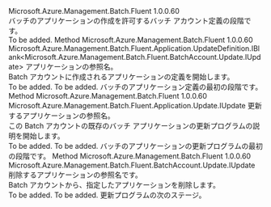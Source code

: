 <Type Name="IWithApplication" FullName="Microsoft.Azure.Management.Batch.Fluent.BatchAccount.Update.IWithApplication">
  <TypeSignature Language="C#" Value="public interface IWithApplication" />
  <TypeSignature Language="ILAsm" Value=".class public interface auto ansi abstract IWithApplication" />
  <TypeSignature Language="DocId" Value="T:Microsoft.Azure.Management.Batch.Fluent.BatchAccount.Update.IWithApplication" />
  <TypeSignature Language="VB.NET" Value="Public Interface IWithApplication" />
  <TypeSignature Language="F#" Value="type IWithApplication = interface" />
  <AssemblyInfo>
    <AssemblyName>Microsoft.Azure.Management.Batch.Fluent</AssemblyName>
    <AssemblyVersion>1.0.0.60</AssemblyVersion>
  </AssemblyInfo>
  <Interfaces />
  <Docs>
    <summary>
            バッチのアプリケーションの作成を許可するバッチ アカウント定義の段階です。
            </summary>
    <remarks>To be added.</remarks>
  </Docs>
  <Members>
    <Member MemberName="DefineNewApplication">
      <MemberSignature Language="C#" Value="public Microsoft.Azure.Management.Batch.Fluent.Application.UpdateDefinition.IBlank&lt;Microsoft.Azure.Management.Batch.Fluent.BatchAccount.Update.IUpdate&gt; DefineNewApplication (string applicationId);" />
      <MemberSignature Language="ILAsm" Value=".method public hidebysig newslot virtual instance class Microsoft.Azure.Management.Batch.Fluent.Application.UpdateDefinition.IBlank`1&lt;class Microsoft.Azure.Management.Batch.Fluent.BatchAccount.Update.IUpdate&gt; DefineNewApplication(string applicationId) cil managed" />
      <MemberSignature Language="DocId" Value="M:Microsoft.Azure.Management.Batch.Fluent.BatchAccount.Update.IWithApplication.DefineNewApplication(System.String)" />
      <MemberSignature Language="VB.NET" Value="Public Function DefineNewApplication (applicationId As String) As IBlank(Of IUpdate)" />
      <MemberSignature Language="F#" Value="abstract member DefineNewApplication : string -&gt; Microsoft.Azure.Management.Batch.Fluent.Application.UpdateDefinition.IBlank&lt;Microsoft.Azure.Management.Batch.Fluent.BatchAccount.Update.IUpdate&gt;" Usage="iWithApplication.DefineNewApplication applicationId" />
      <MemberType>Method</MemberType>
      <AssemblyInfo>
        <AssemblyName>Microsoft.Azure.Management.Batch.Fluent</AssemblyName>
        <AssemblyVersion>1.0.0.60</AssemblyVersion>
      </AssemblyInfo>
      <ReturnValue>
        <ReturnType>Microsoft.Azure.Management.Batch.Fluent.Application.UpdateDefinition.IBlank&lt;Microsoft.Azure.Management.Batch.Fluent.BatchAccount.Update.IUpdate&gt;</ReturnType>
      </ReturnValue>
      <Parameters>
        <Parameter Name="applicationId" Type="System.String" />
      </Parameters>
      <Docs>
        <param name="applicationId">アプリケーションの参照名。</param>
        <summary>
            Batch アカウントに作成されるアプリケーションの定義を開始します。
            </summary>
        <returns>To be added.</returns>
        <remarks>To be added.</remarks>
        <return>バッチのアプリケーション定義の最初の段階です。</return>
      </Docs>
    </Member>
    <Member MemberName="UpdateApplication">
      <MemberSignature Language="C#" Value="public Microsoft.Azure.Management.Batch.Fluent.Application.Update.IUpdate UpdateApplication (string applicationId);" />
      <MemberSignature Language="ILAsm" Value=".method public hidebysig newslot virtual instance class Microsoft.Azure.Management.Batch.Fluent.Application.Update.IUpdate UpdateApplication(string applicationId) cil managed" />
      <MemberSignature Language="DocId" Value="M:Microsoft.Azure.Management.Batch.Fluent.BatchAccount.Update.IWithApplication.UpdateApplication(System.String)" />
      <MemberSignature Language="VB.NET" Value="Public Function UpdateApplication (applicationId As String) As IUpdate" />
      <MemberSignature Language="F#" Value="abstract member UpdateApplication : string -&gt; Microsoft.Azure.Management.Batch.Fluent.Application.Update.IUpdate" Usage="iWithApplication.UpdateApplication applicationId" />
      <MemberType>Method</MemberType>
      <AssemblyInfo>
        <AssemblyName>Microsoft.Azure.Management.Batch.Fluent</AssemblyName>
        <AssemblyVersion>1.0.0.60</AssemblyVersion>
      </AssemblyInfo>
      <ReturnValue>
        <ReturnType>Microsoft.Azure.Management.Batch.Fluent.Application.Update.IUpdate</ReturnType>
      </ReturnValue>
      <Parameters>
        <Parameter Name="applicationId" Type="System.String" />
      </Parameters>
      <Docs>
        <param name="applicationId">更新するアプリケーションの参照名。</param>
        <summary>
            この Batch アカウントの既存のバッチ アプリケーションの更新プログラムの説明を開始します。
            </summary>
        <returns>To be added.</returns>
        <remarks>To be added.</remarks>
        <return>バッチのアプリケーションの更新プログラムの最初の段階です。</return>
      </Docs>
    </Member>
    <Member MemberName="WithoutApplication">
      <MemberSignature Language="C#" Value="public Microsoft.Azure.Management.Batch.Fluent.BatchAccount.Update.IUpdate WithoutApplication (string applicationId);" />
      <MemberSignature Language="ILAsm" Value=".method public hidebysig newslot virtual instance class Microsoft.Azure.Management.Batch.Fluent.BatchAccount.Update.IUpdate WithoutApplication(string applicationId) cil managed" />
      <MemberSignature Language="DocId" Value="M:Microsoft.Azure.Management.Batch.Fluent.BatchAccount.Update.IWithApplication.WithoutApplication(System.String)" />
      <MemberSignature Language="VB.NET" Value="Public Function WithoutApplication (applicationId As String) As IUpdate" />
      <MemberSignature Language="F#" Value="abstract member WithoutApplication : string -&gt; Microsoft.Azure.Management.Batch.Fluent.BatchAccount.Update.IUpdate" Usage="iWithApplication.WithoutApplication applicationId" />
      <MemberType>Method</MemberType>
      <AssemblyInfo>
        <AssemblyName>Microsoft.Azure.Management.Batch.Fluent</AssemblyName>
        <AssemblyVersion>1.0.0.60</AssemblyVersion>
      </AssemblyInfo>
      <ReturnValue>
        <ReturnType>Microsoft.Azure.Management.Batch.Fluent.BatchAccount.Update.IUpdate</ReturnType>
      </ReturnValue>
      <Parameters>
        <Parameter Name="applicationId" Type="System.String" />
      </Parameters>
      <Docs>
        <param name="applicationId">削除するアプリケーションの参照名です。</param>
        <summary>
            Batch アカウントから、指定したアプリケーションを削除します。
            </summary>
        <returns>To be added.</returns>
        <remarks>To be added.</remarks>
        <return>更新プログラムの次のステージ。</return>
      </Docs>
    </Member>
  </Members>
</Type>